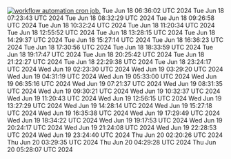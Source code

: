 [![workflow automation cron job.](https://github.com/gainfisheries/refactored-barnacle/actions/workflows/automate.yml/badge.svg)](https://github.com/gainfisheries/refactored-barnacle/actions/workflows/automate.yml)
Tue Jun 18 06:36:02 UTC 2024
Tue Jun 18 07:23:43 UTC 2024
Tue Jun 18 08:32:29 UTC 2024
Tue Jun 18 09:26:58 UTC 2024
Tue Jun 18 10:32:24 UTC 2024
Tue Jun 18 11:20:34 UTC 2024
Tue Jun 18 12:55:52 UTC 2024
Tue Jun 18 13:28:15 UTC 2024
Tue Jun 18 14:29:37 UTC 2024
Tue Jun 18 15:27:14 UTC 2024
Tue Jun 18 16:36:23 UTC 2024
Tue Jun 18 17:30:56 UTC 2024
Tue Jun 18 18:33:59 UTC 2024
Tue Jun 18 19:17:47 UTC 2024
Tue Jun 18 20:25:42 UTC 2024
Tue Jun 18 21:22:27 UTC 2024
Tue Jun 18 22:29:38 UTC 2024
Tue Jun 18 23:24:17 UTC 2024
Wed Jun 19 02:23:30 UTC 2024
Wed Jun 19 03:29:20 UTC 2024
Wed Jun 19 04:31:19 UTC 2024
Wed Jun 19 05:33:00 UTC 2024
Wed Jun 19 06:35:16 UTC 2024
Wed Jun 19 07:21:37 UTC 2024
Wed Jun 19 08:31:35 UTC 2024
Wed Jun 19 09:30:21 UTC 2024
Wed Jun 19 10:32:37 UTC 2024
Wed Jun 19 11:20:43 UTC 2024
Wed Jun 19 12:56:15 UTC 2024
Wed Jun 19 13:27:29 UTC 2024
Wed Jun 19 14:28:14 UTC 2024
Wed Jun 19 15:27:18 UTC 2024
Wed Jun 19 16:35:38 UTC 2024
Wed Jun 19 17:29:49 UTC 2024
Wed Jun 19 18:34:22 UTC 2024
Wed Jun 19 19:17:53 UTC 2024
Wed Jun 19 20:24:17 UTC 2024
Wed Jun 19 21:24:08 UTC 2024
Wed Jun 19 22:28:53 UTC 2024
Wed Jun 19 23:24:40 UTC 2024
Thu Jun 20 02:20:26 UTC 2024
Thu Jun 20 03:29:35 UTC 2024
Thu Jun 20 04:29:28 UTC 2024
Thu Jun 20 05:28:07 UTC 2024
